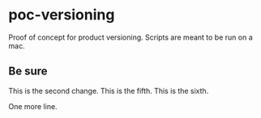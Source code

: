 # poc-versioning
Proof of concept for product versioning.
Scripts are meant to be run on a mac.

## Be sure
This is the second change.
This is the fifth.
This is the sixth.

One more line.